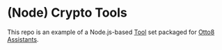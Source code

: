 # (Node) Crypto Tools

This repo is an example of a Node.js-based [Tool](https://docs.otto8.ai/docs/tools/tools) set packaged
for [Otto8 Assistants](https://docs.otto8.ai/docs/assistants/assistants).